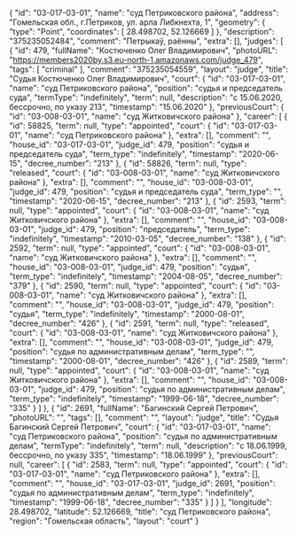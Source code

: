 {
    "id": "03-017-03-01",
    "name": "суд Петриковского района",
    "address": "Гомельская обл., г.Петриков, ул. арла Либкнехта, 1",
    "geometry": {
        "type": "Point",
        "coordinates": [
            28.498702,
            52.126669
        ]
    },
    "description": "375235052484",
    "comment": "Петрыкаў, раённы",
    "extra": [],
    "judges": [
        {
            "id": 479,
            "fullName": "Костюченко Олег Владимирович",
            "photoURL": "https://members2020by.s3.eu-north-1.amazonaws.com/judge_479",
            "tags": [
                "criminal"
            ],
            "comment": "375235054559",
            "layout": "judge",
            "title": "Судья Костюченко Олег Владимирович",
            "court": {
                "id": "03-017-03-01",
                "name": "суд Петриковского района",
                "position": "судья и председатель суда",
                "termType": "indefinitely",
                "term": null,
                "description": "c 15.06.2020, бессрочно, по указу 213",
                "timestamp": "15.06.2020"
            },
            "previousCourt": {
                "id": "03-008-03-01",
                "name": "суд Житковичского района"
            },
            "career": [
                {
                    "id": 58825,
                    "term": null,
                    "type": "appointed",
                    "court": {
                        "id": "03-017-03-01",
                        "name": "суд Петриковского района"
                    },
                    "extra": [],
                    "comment": "",
                    "house_id": "03-017-03-01",
                    "judge_id": 479,
                    "position": "судья и председатель суда",
                    "term_type": "indefinitely",
                    "timestamp": "2020-06-15",
                    "decree_number": "213"
                },
                {
                    "id": 58826,
                    "term": null,
                    "type": "released",
                    "court": {
                        "id": "03-008-03-01",
                        "name": "суд Житковичского района"
                    },
                    "extra": [],
                    "comment": "",
                    "house_id": "03-008-03-01",
                    "judge_id": 479,
                    "position": "судья и председатель суда",
                    "term_type": "",
                    "timestamp": "2020-06-15",
                    "decree_number": "213"
                },
                {
                    "id": 2593,
                    "term": null,
                    "type": "appointed",
                    "court": {
                        "id": "03-008-03-01",
                        "name": "суд Житковичского района"
                    },
                    "extra": [],
                    "comment": "",
                    "house_id": "03-008-03-01",
                    "judge_id": 479,
                    "position": "председатель",
                    "term_type": "indefinitely",
                    "timestamp": "2010-03-05",
                    "decree_number": "138"
                },
                {
                    "id": 2592,
                    "term": null,
                    "type": "appointed",
                    "court": {
                        "id": "03-008-03-01",
                        "name": "суд Житковичского района"
                    },
                    "extra": [],
                    "comment": "",
                    "house_id": "03-008-03-01",
                    "judge_id": 479,
                    "position": "судья",
                    "term_type": "indefinitely",
                    "timestamp": "2004-08-05",
                    "decree_number": "379"
                },
                {
                    "id": 2590,
                    "term": null,
                    "type": "appointed",
                    "court": {
                        "id": "03-008-03-01",
                        "name": "суд Житковичского района"
                    },
                    "extra": [],
                    "comment": "",
                    "house_id": "03-008-03-01",
                    "judge_id": 479,
                    "position": "судья",
                    "term_type": "indefinitely",
                    "timestamp": "2000-08-01",
                    "decree_number": "426"
                },
                {
                    "id": 2591,
                    "term": null,
                    "type": "released",
                    "court": {
                        "id": "03-008-03-01",
                        "name": "суд Житковичского района"
                    },
                    "extra": [],
                    "comment": "",
                    "house_id": "03-008-03-01",
                    "judge_id": 479,
                    "position": "судья по административным делам",
                    "term_type": "",
                    "timestamp": "2000-08-01",
                    "decree_number": "426"
                },
                {
                    "id": 2589,
                    "term": null,
                    "type": "appointed",
                    "court": {
                        "id": "03-008-03-01",
                        "name": "суд Житковичского района"
                    },
                    "extra": [],
                    "comment": "",
                    "house_id": "03-008-03-01",
                    "judge_id": 479,
                    "position": "судья по административным делам",
                    "term_type": "indefinitely",
                    "timestamp": "1999-06-18",
                    "decree_number": "335"
                }
            ]
        },
        {
            "id": 2691,
            "fullName": "Багинский Сергей Петрович",
            "photoURL": "",
            "tags": [],
            "comment": "",
            "layout": "judge",
            "title": "Судья Багинский Сергей Петрович",
            "court": {
                "id": "03-017-03-01",
                "name": "суд Петриковского района",
                "position": "судья по административным делам",
                "termType": "indefinitely",
                "term": null,
                "description": "c 18.06.1999, бессрочно, по указу 335",
                "timestamp": "18.06.1999"
            },
            "previousCourt": null,
            "career": [
                {
                    "id": 2583,
                    "term": null,
                    "type": "appointed",
                    "court": {
                        "id": "03-017-03-01",
                        "name": "суд Петриковского района"
                    },
                    "extra": [],
                    "comment": "",
                    "house_id": "03-017-03-01",
                    "judge_id": 2691,
                    "position": "судья по административным делам",
                    "term_type": "indefinitely",
                    "timestamp": "1999-06-18",
                    "decree_number": "335"
                }
            ]
        }
    ],
    "longitude": 28.498702,
    "latitude": 52.126669,
    "title": "суд Петриковского района",
    "region": "Гомельская область",
    "layout": "court"
}